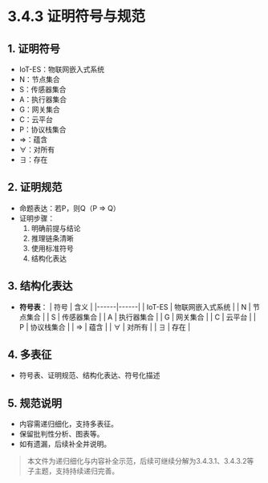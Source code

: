 # 3.4.3 证明符号与规范

## 1. 证明符号

- IoT-ES：物联网嵌入式系统
- N：节点集合
- S：传感器集合
- A：执行器集合
- G：网关集合
- C：云平台
- P：协议栈集合
- ⇒：蕴含
- ∀：对所有
- ∃：存在

## 2. 证明规范

- 命题表达：若P，则Q（P ⇒ Q）
- 证明步骤：
  1. 明确前提与结论
  2. 推理链条清晰
  3. 使用标准符号
  4. 结构化表达

## 3. 结构化表达

- **符号表**：
| 符号 | 含义 |
|------|------|
| IoT-ES | 物联网嵌入式系统 |
| N | 节点集合 |
| S | 传感器集合 |
| A | 执行器集合 |
| G | 网关集合 |
| C | 云平台 |
| P | 协议栈集合 |
| ⇒ | 蕴含 |
| ∀ | 对所有 |
| ∃ | 存在 |

## 4. 多表征

- 符号表、证明规范、结构化表达、符号化描述

## 5. 规范说明

- 内容需递归细化，支持多表征。
- 保留批判性分析、图表等。
- 如有遗漏，后续补全并说明。

> 本文件为递归细化与内容补全示范，后续可继续分解为3.4.3.1、3.4.3.2等子主题，支持持续递归完善。
